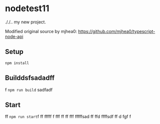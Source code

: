 # nodetest11
././..
my new project.

Modified original source by mjhea0: https://github.com/mjhea0/typescript-node-api

## Setup

`npm install`

## Builddsfsadadff
f
`npm run build`
sadfadf
## Start
ff
`npm run start`f
ff
fffff
f
fff
ff
ff
fff
fffffsad
ff
ffd
ffffsdf
ff
d
fgf
f
